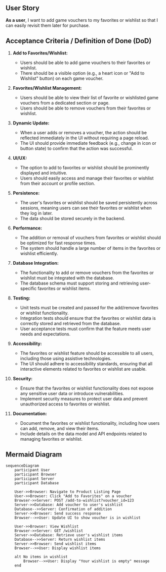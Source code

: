 ## User Story

**As a user**, I want to add game vouchers to my favorites or wishlist so that I can easily revisit them later for purchase.

## Acceptance Criteria / Definition of Done (DoD)

1. **Add to Favorites/Wishlist:**
   - Users should be able to add game vouchers to their favorites or wishlist.
   - There should be a visible option (e.g., a heart icon or "Add to Wishlist" button) on each game voucher.

2. **Favorites/Wishlist Management:**
   - Users should be able to view their list of favorite or wishlisted game vouchers from a dedicated section or page.
   - Users should be able to remove vouchers from their favorites or wishlist.

3. **Dynamic Update:**
   - When a user adds or removes a voucher, the action should be reflected immediately in the UI without requiring a page reload.
   - The UI should provide immediate feedback (e.g., change in icon or button state) to confirm that the action was successful.

4. **UI/UX:**
   - The option to add to favorites or wishlist should be prominently displayed and intuitive.
   - Users should easily access and manage their favorites or wishlist from their account or profile section.

5. **Persistence:**
   - The user's favorites or wishlist should be saved persistently across sessions, meaning users can see their favorites or wishlist when they log in later.
   - The data should be stored securely in the backend.

6. **Performance:**
   - The addition or removal of vouchers from favorites or wishlist should be optimized for fast response times.
   - The system should handle a large number of items in the favorites or wishlist efficiently.

7. **Database Integration:**
   - The functionality to add or remove vouchers from the favorites or wishlist must be integrated with the database.
   - The database schema must support storing and retrieving user-specific favorites or wishlist items.

8. **Testing:**
   - Unit tests must be created and passed for the add/remove favorites or wishlist functionality.
   - Integration tests should ensure that the favorites or wishlist data is correctly stored and retrieved from the database.
   - User acceptance tests must confirm that the feature meets user needs and expectations.

9. **Accessibility:**
   - The favorites or wishlist feature should be accessible to all users, including those using assistive technologies.
   - The UI should adhere to accessibility standards, ensuring that all interactive elements related to favorites or wishlist are usable.

10. **Security:**
    - Ensure that the favorites or wishlist functionality does not expose any sensitive user data or introduce vulnerabilities.
    - Implement security measures to protect user data and prevent unauthorized access to favorites or wishlist.

11. **Documentation:**
    - Document the favorites or wishlist functionality, including how users can add, remove, and view their items.
    - Include details on the data model and API endpoints related to managing favorites or wishlist.

## Mermaid Diagram

```mermaid
sequenceDiagram
    participant User
    participant Browser
    participant Server
    participant Database

    User->>Browser: Navigate to Product Listing Page
    User->>Browser: Click "Add to Favorites" on a voucher
    Browser->>Server: POST /add-to-wishlist?voucher_id=123
    Server->>Database: Add voucher to user's wishlist
    Database-->>Server: Confirmation of addition
    Server->>Browser: Send success response
    Browser-->>User: Update UI to show voucher is in wishlist

    User->>Browser: View Wishlist
    Browser->>Server: GET /wishlist
    Server->>Database: Retrieve user's wishlist items
    Database-->>Server: Return wishlist items
    Server->>Browser: Send wishlist items
    Browser-->>User: Display wishlist items

    alt No items in wishlist
        Browser-->>User: Display "Your wishlist is empty" message
    end
